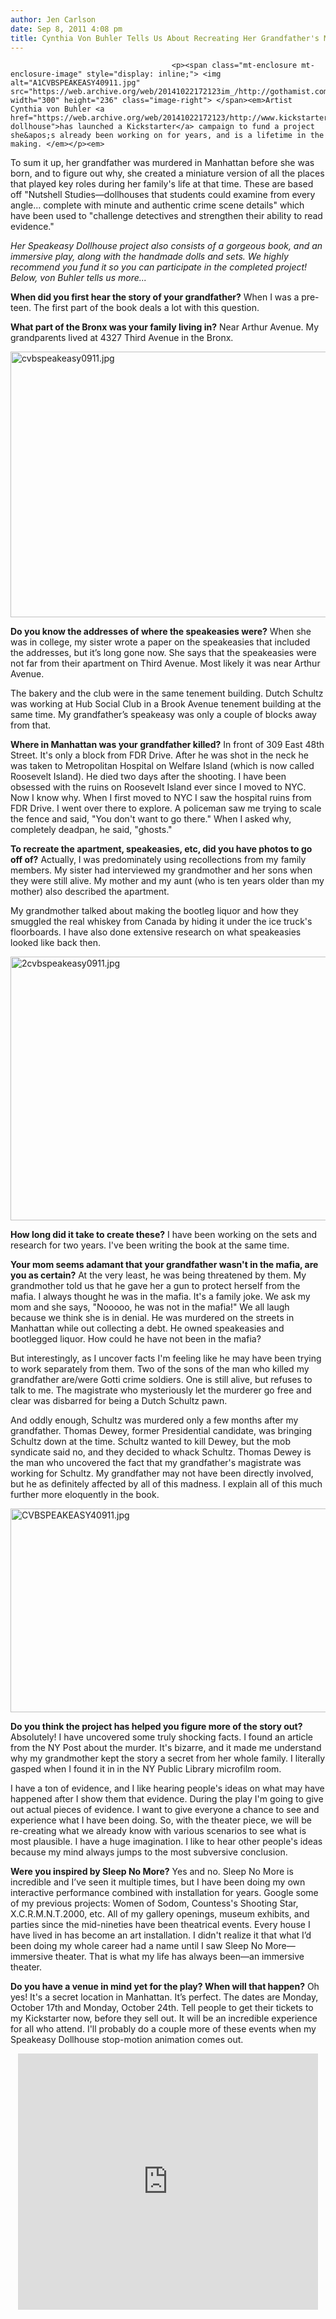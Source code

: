 ```yaml
---
author: Jen Carlson
date: Sep 8, 2011 4:08 pm
title: Cynthia Von Buhler Tells Us About Recreating Her Grandfather's Murder In The Bronx
---
```


	
										<p><span class="mt-enclosure mt-enclosure-image" style="display: inline;"> <img alt="A1CVBSPEAKEASY40911.jpg" src="https://web.archive.org/web/20141022172123im_/http://gothamist.com/attachments/arts_jen/A1CVBSPEAKEASY40911.jpg" width="300" height="236" class="image-right"> </span><em>Artist Cynthia von Buhler <a href="https://web.archive.org/web/20141022172123/http://www.kickstarter.com/projects/183801348/speakeasy-dollhouse">has launched a Kickstarter</a> campaign to fund a project she&apos;s already been working on for years, and is a lifetime in the making. </em></p><em>

<p>To sum it up, her grandfather was murdered in Manhattan before she was born, and to figure out why, she created a miniature version of all the places that played key roles during her family&apos;s life at that time. These are based off &quot;Nutshell Studies&#x2014;dollhouses that students could examine from every angle... complete with minute and authentic crime scene details&quot; which have been used to &quot;challenge detectives and strengthen their ability to read evidence.&quot; </p>

</em><p><em>Her Speakeasy Dollhouse project also consists of a gorgeous book, and an immersive play, along with the handmade dolls and sets. We highly recommend you fund it so you can participate in the completed project! Below, von Buhler tells us more...</em></p>

<p><strong>When did you first hear the story of your grandfather?</strong> When I was a pre-teen. The first part of the book deals a lot with this question.</p>

<p><strong>What part of the Bronx was your family living in?</strong> Near Arthur Avenue. My grandparents lived at 4327 Third Avenue in the Bronx.</p>

<p><span class="mt-enclosure mt-enclosure-image" style="display: inline;"> <img alt="cvbspeakeasy0911.jpg" src="https://web.archive.org/web/20141022172123im_/http://gothamist.com/attachments/arts_jen/cvbspeakeasy0911.jpg" width="640" height="425" class="image-none"> </span></p>

<p><strong>Do you know the addresses of where the speakeasies were?</strong> When she was in college, my sister wrote a paper on the speakeasies that included the addresses, but it&#x2019;s long gone now.  She says that the speakeasies were not far from their apartment on Third Avenue. Most likely it was near Arthur Avenue. </p>

<p>The bakery and the club were in the same tenement building. Dutch Schultz was working at Hub Social Club in a Brook Avenue tenement building at the same time.  My grandfather&#x2019;s speakeasy was only a couple of blocks away from that. </p>

<p><strong>Where in Manhattan was your grandfather killed?</strong> In front of 309 East 48th Street. It&apos;s only a block from FDR Drive. After he was shot in the neck he was taken to Metropolitan Hospital on Welfare Island (which is now called Roosevelt Island). He died two days after the shooting. I have been obsessed with the ruins on Roosevelt Island ever since I moved to NYC. Now I know why. When I first moved to NYC I saw the hospital ruins from FDR Drive. I went over there to explore. A policeman saw me trying to scale the fence and said, &quot;You don&apos;t want to go there.&quot; When I asked why, completely deadpan, he said, &quot;ghosts.&quot;</p>

<p><strong>To recreate the apartment, speakeasies, etc, did you have photos to go off of?</strong> Actually, I was predominately using recollections from my  family members. My sister had interviewed my grandmother and her sons when they were still alive. My mother and my aunt (who is ten years older than my mother) also described the apartment. </p>

<p>My grandmother talked about making the bootleg liquor and how they smuggled the real whiskey from Canada by hiding it under the ice truck&apos;s floorboards.  I have also done extensive research on what speakeasies looked like back then.  </p>

<p><span class="mt-enclosure mt-enclosure-image" style="display: inline;"> <img alt="2cvbspeakeasy0911.jpg" src="https://web.archive.org/web/20141022172123im_/http://gothamist.com/attachments/arts_jen/2cvbspeakeasy0911.jpg" width="640" height="422" class="image-none"> </span></p>

<p><strong>How long did it take to create these?</strong> I have been working on the sets and research for two years. I&apos;ve been writing the book at the same time. </p>

<p><strong>Your mom seems adamant that your grandfather wasn&apos;t in the mafia, are you as certain?</strong> At the very least,  he was being threatened by them. My grandmother told us that he gave her a gun to protect herself from the mafia. I always thought he was in the mafia. It&apos;s a family joke. We ask my mom and she says,  &quot;Nooooo, he was not in the mafia!&quot; We all laugh because we think she is in denial. He was murdered on the streets in Manhattan while out collecting a debt. He owned speakeasies and bootlegged liquor. How could he have not been in the mafia? </p>

<p>But interestingly, as I uncover facts I&apos;m feeling like he may have been trying to work separately from them. Two of the sons of the man who killed my grandfather are/were Gotti crime soldiers. One is still alive, but  refuses to talk to me. The magistrate who mysteriously let the murderer go free and clear was disbarred for being a Dutch Schultz pawn. </p>

<p>And oddly enough, Schultz was murdered only a few months after my grandfather. Thomas Dewey, former Presidential candidate, was bringing Schultz down at the time. Schultz wanted to kill Dewey, but the mob syndicate said no, and they decided to whack Schultz. Thomas Dewey is the man who uncovered the fact that my grandfather&apos;s magistrate was working for Schultz. My grandfather may not have been directly involved, but he as definitely affected by all of this madness. I explain all of this much further more eloquently in the book.</p>

<p><span class="mt-enclosure mt-enclosure-image" style="display: inline;"> <img alt="CVBSPEAKEASY40911.jpg" src="https://web.archive.org/web/20141022172123im_/http://gothamist.com/attachments/arts_jen/CVBSPEAKEASY40911.jpg" width="640" height="326" class="image-none"> </span></p>

<p><strong>Do you think the project has helped you figure more of the story out?</strong> Absolutely! I have uncovered some truly shocking facts. I found an article from the NY Post about the murder. It&apos;s bizarre, and it made me understand why my grandmother kept the story a secret from her whole family. I literally gasped when I found it in in the NY Public Library microfilm room.</p>

<p>I have a ton of evidence,  and I like hearing people&apos;s ideas on what may have happened after I show them that evidence. During the play I&apos;m going to give out actual pieces of evidence.  I want to give everyone a chance to see  and experience what I have been doing. So, with the theater piece, we will be re-creating what we already know with various scenarios to see what is most plausible. I have a huge imagination. I like to hear other people&apos;s ideas because my mind always jumps to the most subversive conclusion.</p>

<p><strong>Were you inspired by Sleep No More?</strong> Yes and no. Sleep No More is incredible and I&#x2019;ve seen it multiple times, but I have been doing my own interactive performance combined with installation for years. Google some of my previous projects: Women of Sodom, Countess&apos;s Shooting Star,  X.C.R.M.N.T.2000,  etc. All of my gallery openings, museum exhibits, and parties since the mid-nineties have been theatrical events. Every house I have lived in has become an art installation. I didn&apos;t realize it that what I&#x2019;d been doing my whole career had a name until I saw Sleep No More&#x2014;immersive theater. That is what my life has always been&#x2014;an immersive theater.</p>

<p><strong>Do you have a venue in mind yet for the play? When will that happen?</strong> Oh yes! It&apos;s a secret location in Manhattan. It&#x2019;s perfect. The dates are Monday, October 17th and Monday, October 24th. Tell people to get their tickets to my Kickstarter now,  before they sell out. It will be an incredible experience for all who attend. I&apos;ll probably do a couple more of these events when my Speakeasy Dollhouse stop-motion animation comes out.</p>

<center><iframe frameborder="0" height="410px" src="https://web.archive.org/web/20141022172123if_/http://www.kickstarter.com/projects/183801348/speakeasy-dollhouse/widget/video.html" width="480px"></iframe></center>					
										
									
				